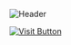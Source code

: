 ![Header](https://user-images.githubusercontent.com/65062119/187357095-682d8690-ce54-4a60-9699-748f56cc0ce6.png)

<a style="text-align: center" href="#">![Visit Button](https://user-images.githubusercontent.com/65062119/187358131-8f603e2a-5d26-49fc-9491-74856ae28a71.png)</a>
